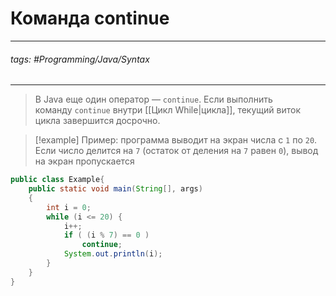 # Команда continue
***
###### tags: #Programming/Java/Syntax  
***
>В Java еще один оператор — `continue`. Если выполнить команду `continue` внутри [[Цикл While|цикла]], текущий виток цикла завершится досрочно.

>[!example] Пример: программа выводит на экран числа с `1` по `20`. Если число делится на `7` (остаток от деления на `7` равен `0`), вывод на экран пропускается
```java
public class Example{
	public static void main(String[], args)
	{
		int i = 0; 
		while (i <= 20) {
			i++;  
			if ( (i % 7) == 0 ) 
				continue; 
			System.out.println(i); 
		}
	}
}
```
